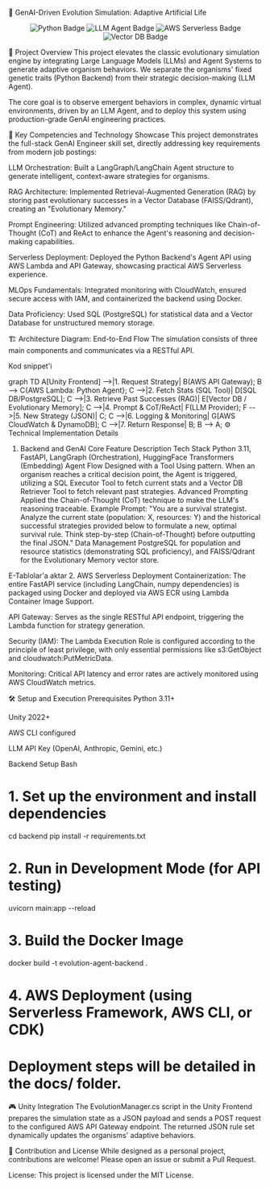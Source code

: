 🧬 GenAI-Driven Evolution Simulation: Adaptive Artificial Life
<div align="center">
<img src="https://img.shields.io/badge/Tech-Python_3.11+-blue?style=for-the-badge&logo=python" alt="Python Badge">
<img src="https://img.shields.io/badge/LLMs-LangGraph_Agent-red?style=for-the-badge&logo=openai" alt="LLM Agent Badge">
<img src="https://img.shields.com/badge/Deployment-AWS_Serverless-orange?style=for-the-badge&logo=amazon-aws" alt="AWS Serverless Badge">
<img src="https://img.shields.com/badge/Data-VectorDB_RAG-green?style=for-the-badge&logo=qdrant" alt="Vector DB Badge">
</div>

🚀 Project Overview
This project elevates the classic evolutionary simulation engine by integrating Large Language Models (LLMs) and Agent Systems to generate adaptive organism behaviors. We separate the organisms' fixed genetic traits (Python Backend) from their strategic decision-making (LLM Agent).

The core goal is to observe emergent behaviors in complex, dynamic virtual environments, driven by an LLM Agent, and to deploy this system using production-grade GenAI engineering practices.

🌟 Key Competencies and Technology Showcase
This project demonstrates the full-stack GenAI Engineer skill set, directly addressing key requirements from modern job postings:

LLM Orchestration: Built a LangGraph/LangChain Agent structure to generate intelligent, context-aware strategies for organisms.

RAG Architecture: Implemented Retrieval-Augmented Generation (RAG) by storing past evolutionary successes in a Vector Database (FAISS/Qdrant), creating an "Evolutionary Memory."

Prompt Engineering: Utilized advanced prompting techniques like Chain-of-Thought (CoT) and ReAct to enhance the Agent's reasoning and decision-making capabilities.

Serverless Deployment: Deployed the Python Backend's Agent API using AWS Lambda and API Gateway, showcasing practical AWS Serverless experience.

MLOps Fundamentals: Integrated monitoring with CloudWatch, ensured secure access with IAM, and containerized the backend using Docker.

Data Proficiency: Used SQL (PostgreSQL) for statistical data and a Vector Database for unstructured memory storage.

🏗️ Architecture Diagram: End-to-End Flow
The simulation consists of three main components and communicates via a RESTful API.

Kod snippet'i

graph TD
    A[Unity Frontend] -->|1. Request Strategy| B(AWS API Gateway);
    B --> C{AWS Lambda: Python Agent};
    C -->|2. Fetch Stats (SQL Tool)| D[SQL DB/PostgreSQL];
    C -->|3. Retrieve Past Successes (RAG)| E[Vector DB / Evolutionary Memory];
    C -->|4. Prompt & CoT/ReAct| F(LLM Provider);
    F -->|5. New Strategy (JSON)| C;
    C -->|6. Logging & Monitoring| G[AWS CloudWatch & DynamoDB];
    C -->|7. Return Response| B;
    B --> A;
⚙️ Technical Implementation Details
1. Backend and GenAI Core
Feature	Description
Tech Stack	Python 3.11, FastAPI, LangGraph (Orchestration), HuggingFace Transformers (Embedding)
Agent Flow	Designed with a Tool Using pattern. When an organism reaches a critical decision point, the Agent is triggered, utilizing a SQL Executor Tool to fetch current stats and a Vector DB Retriever Tool to fetch relevant past strategies.
Advanced Prompting	Applied the Chain-of-Thought (CoT) technique to make the LLM's reasoning traceable. Example Prompt: "You are a survival strategist. Analyze the current state (population: X, resources: Y) and the historical successful strategies provided below to formulate a new, optimal survival rule. Think step-by-step (Chain-of-Thought) before outputting the final JSON."
Data Management	PostgreSQL for population and resource statistics (demonstrating SQL proficiency), and FAISS/Qdrant for the Evolutionary Memory vector store.

E-Tablolar'a aktar
2. AWS Serverless Deployment
Containerization: The entire FastAPI service (including LangChain, numpy dependencies) is packaged using Docker and deployed via AWS ECR using Lambda Container Image Support.

API Gateway: Serves as the single RESTful API endpoint, triggering the Lambda function for strategy generation.

Security (IAM): The Lambda Execution Role is configured according to the principle of least privilege, with only essential permissions like s3:GetObject and cloudwatch:PutMetricData.

Monitoring: Critical API latency and error rates are actively monitored using AWS CloudWatch metrics.

🛠️ Setup and Execution
Prerequisites
Python 3.11+

Unity 2022+

AWS CLI configured

LLM API Key (OpenAI, Anthropic, Gemini, etc.)

Backend Setup
Bash

# 1. Set up the environment and install dependencies
cd backend
pip install -r requirements.txt

# 2. Run in Development Mode (for API testing)
uvicorn main:app --reload

# 3. Build the Docker Image
docker build -t evolution-agent-backend .

# 4. AWS Deployment (using Serverless Framework, AWS CLI, or CDK)
# Deployment steps will be detailed in the docs/ folder.
🎮 Unity Integration
The EvolutionManager.cs script in the Unity Frontend prepares the simulation state as a JSON payload and sends a POST request to the configured AWS API Gateway endpoint. The returned JSON rule set dynamically updates the organisms' adaptive behaviors.

🤝 Contribution and License
While designed as a personal project, contributions are welcome! Please open an issue or submit a Pull Request.

License: This project is licensed under the MIT License.